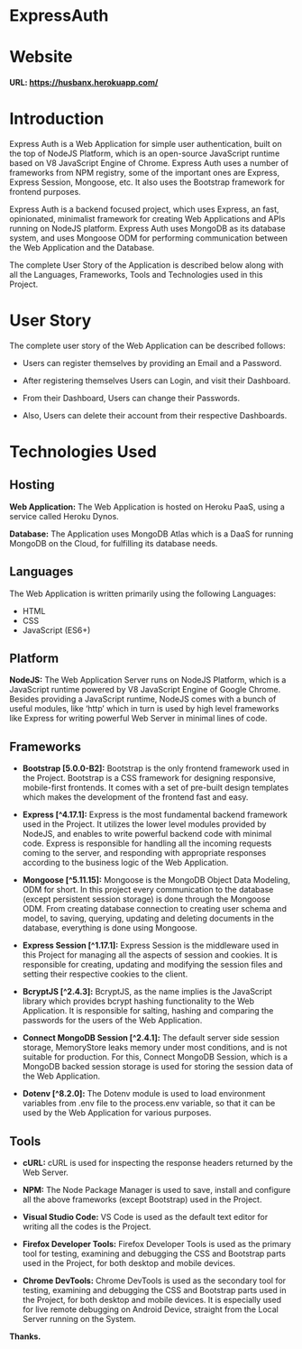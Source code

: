 # ExpressAuth

# Website

#### URL: https://husbanx.herokuapp.com/

# Introduction

Express Auth is a Web Application for simple user authentication, built on the top of NodeJS Platform, which is an open-source JavaScript runtime based on V8 JavaScript Engine of Chrome. Express Auth uses a number of frameworks from NPM registry, some of the important ones are Express, Express Session, Mongoose, etc. It also uses the Bootstrap framework for frontend purposes.

Express Auth is a backend focused project, which uses Express, an fast, opinionated, minimalist framework for creating Web Applications and APIs running on NodeJS platform. Express Auth uses MongoDB as its database system, and uses Mongoose ODM for performing communication between the Web Application and the Database. 

The complete User Story of the Application is described below along with all the Languages, Frameworks, Tools and Technologies used in this Project.

# User Story

The complete user story of the Web Application can be described follows:

 * Users can register themselves by providing an Email and a Password.
 
 * After registering themselves Users can Login, and visit their Dashboard.
 
 * From their Dashboard, Users can change their Passwords.
 
 * Also, Users can delete their account from their respective Dashboards.


# Technologies Used

## Hosting

**Web Application:** The Web Application is hosted on Heroku PaaS, using a service called Heroku Dynos.

**Database:** The Application uses MongoDB Atlas which is a DaaS for running MongoDB on the Cloud, for fulfilling its database needs.

## Languages

The Web Application is written primarily using the following Languages:

* HTML
* CSS
* JavaScript (ES6+)

## Platform

**NodeJS:** The Web Application Server runs on NodeJS Platform, which is a JavaScript runtime powered by V8 JavaScript Engine of Google Chrome. Besides providing a JavaScript runtime, NodeJS comes with a bunch of useful modules, like ‘http’ which in turn is used by high level frameworks like Express for writing powerful Web Server in minimal lines of code.

## Frameworks

* **Bootstrap [5.0.0-B2]:** Bootstrap is the only frontend framework used in the Project. Bootstrap is a CSS framework for designing responsive, mobile-first frontends. It comes with a set of pre-built design templates which makes the development of the frontend fast and easy.

* **Express [^4.17.1]:** Express is the most fundamental backend framework used in the Project. It utilizes the lower level modules provided by NodeJS, and enables to write powerful backend code with minimal code. Express is responsible for handling all the incoming requests coming to the server, and responding with appropriate responses according to the business logic of the Web Application.

* **Mongoose [^5.11.15]:** Mongoose is the MongoDB Object Data Modeling, ODM for short. In this project every communication to the database (except persistent session storage) is done through the Mongoose ODM. From creating database connection to creating user schema and model, to saving, querying, updating and deleting documents in the database, everything is done using Mongoose.

* **Express Session [^1.17.1]:** Express Session is the middleware used in this Project for managing all the aspects of session and cookies. It is responsible for creating, updating and modifying the session files and setting their respective cookies to the client.

* **BcryptJS [^2.4.3]:** BcryptJS, as the name implies is the JavaScript library which provides bcrypt hashing functionality to the Web Application. It is responsible for salting, hashing and comparing the passwords for the users of the Web Application.

* **Connect MongoDB Session [^2.4.1]:** The default server side session storage, MemoryStore leaks memory under most conditions, and is not suitable for production. For this, Connect MongoDB Session, which is a MongoDB backed session storage is used for storing the session data of the Web Application.

* **Dotenv [^8.2.0]:** The Dotenv module is used to load environment variables from .env file to the process.env variable, so that it can be used by the Web Application for various purposes.

## Tools

* **cURL:** cURL is used for inspecting the response headers returned by the Web Server.

* **NPM:** The Node Package Manager is used to save, install and configure all the above frameworks (except Bootstrap) used in the Project.

* **Visual Studio Code:** VS Code is used as the default text editor for writing all the codes is the Project.

* **Firefox Developer Tools:** Firefox Developer Tools is used as the primary tool for testing, examining and debugging the CSS and Bootstrap parts used in the Project, for both desktop and mobile devices. 

* **Chrome DevTools:** Chrome DevTools is used as the secondary tool for testing, examining and debugging the CSS and Bootstrap parts used in the Project, for both desktop and mobile devices. It is especially used for live remote debugging on Android Device, straight from the Local Server running on the System.


**Thanks.**
